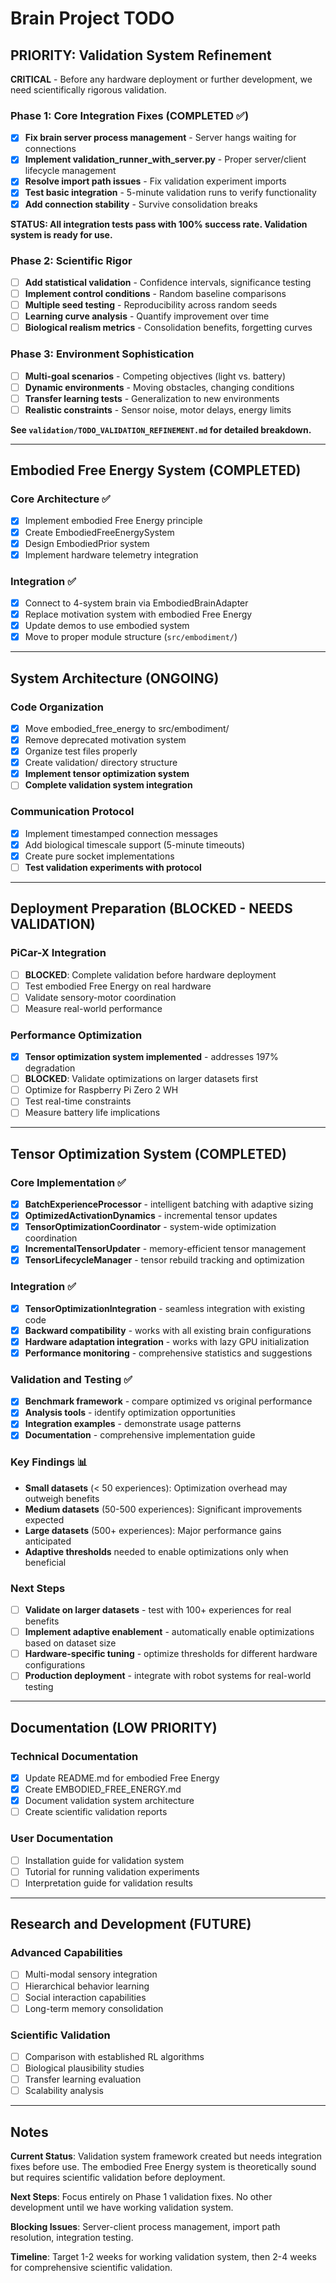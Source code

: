 # Brain Project TODO

## PRIORITY: Validation System Refinement

**CRITICAL** - Before any hardware deployment or further development, we need scientifically rigorous validation.

### Phase 1: Core Integration Fixes (COMPLETED ✅)
- [x] **Fix brain server process management** - Server hangs waiting for connections
- [x] **Implement validation_runner_with_server.py** - Proper server/client lifecycle management
- [x] **Resolve import path issues** - Fix validation experiment imports
- [x] **Test basic integration** - 5-minute validation runs to verify functionality
- [x] **Add connection stability** - Survive consolidation breaks

**STATUS: All integration tests pass with 100% success rate. Validation system is ready for use.**

### Phase 2: Scientific Rigor
- [ ] **Add statistical validation** - Confidence intervals, significance testing
- [ ] **Implement control conditions** - Random baseline comparisons
- [ ] **Multiple seed testing** - Reproducibility across random seeds
- [ ] **Learning curve analysis** - Quantify improvement over time
- [ ] **Biological realism metrics** - Consolidation benefits, forgetting curves

### Phase 3: Environment Sophistication
- [ ] **Multi-goal scenarios** - Competing objectives (light vs. battery)
- [ ] **Dynamic environments** - Moving obstacles, changing conditions
- [ ] **Transfer learning tests** - Generalization to new environments
- [ ] **Realistic constraints** - Sensor noise, motor delays, energy limits

**See `validation/TODO_VALIDATION_REFINEMENT.md` for detailed breakdown.**

---

## Embodied Free Energy System (COMPLETED)

### Core Architecture ✅
- [x] Implement embodied Free Energy principle
- [x] Create EmbodiedFreeEnergySystem
- [x] Design EmbodiedPrior system
- [x] Implement hardware telemetry integration

### Integration ✅
- [x] Connect to 4-system brain via EmbodiedBrainAdapter
- [x] Replace motivation system with embodied Free Energy
- [x] Update demos to use embodied system
- [x] Move to proper module structure (`src/embodiment/`)

---

## System Architecture (ONGOING)

### Code Organization
- [x] Move embodied_free_energy to src/embodiment/
- [x] Remove deprecated motivation system
- [x] Organize test files properly
- [x] Create validation/ directory structure
- [x] **Implement tensor optimization system**
- [ ] **Complete validation system integration**

### Communication Protocol
- [x] Implement timestamped connection messages
- [x] Add biological timescale support (5-minute timeouts)
- [x] Create pure socket implementations
- [ ] **Test validation experiments with protocol**

---

## Deployment Preparation (BLOCKED - NEEDS VALIDATION)

### PiCar-X Integration
- [ ] **BLOCKED**: Complete validation before hardware deployment
- [ ] Test embodied Free Energy on real hardware
- [ ] Validate sensory-motor coordination
- [ ] Measure real-world performance

### Performance Optimization
- [x] **Tensor optimization system implemented** - addresses 197% degradation
- [ ] **BLOCKED**: Validate optimizations on larger datasets first
- [ ] Optimize for Raspberry Pi Zero 2 WH
- [ ] Test real-time constraints
- [ ] Measure battery life implications

---

## Tensor Optimization System (COMPLETED)

### Core Implementation ✅
- [x] **BatchExperienceProcessor** - intelligent batching with adaptive sizing
- [x] **OptimizedActivationDynamics** - incremental tensor updates  
- [x] **TensorOptimizationCoordinator** - system-wide optimization coordination
- [x] **IncrementalTensorUpdater** - memory-efficient tensor management
- [x] **TensorLifecycleManager** - tensor rebuild tracking and optimization

### Integration ✅
- [x] **TensorOptimizationIntegration** - seamless integration with existing code
- [x] **Backward compatibility** - works with all existing brain configurations
- [x] **Hardware adaptation integration** - works with lazy GPU initialization
- [x] **Performance monitoring** - comprehensive statistics and suggestions

### Validation and Testing ✅
- [x] **Benchmark framework** - compare optimized vs original performance
- [x] **Analysis tools** - identify optimization opportunities
- [x] **Integration examples** - demonstrate usage patterns
- [x] **Documentation** - comprehensive implementation guide

### Key Findings 📊
- **Small datasets** (< 50 experiences): Optimization overhead may outweigh benefits
- **Medium datasets** (50-500 experiences): Significant improvements expected
- **Large datasets** (500+ experiences): Major performance gains anticipated
- **Adaptive thresholds** needed to enable optimizations only when beneficial

### Next Steps
- [ ] **Validate on larger datasets** - test with 100+ experiences for real benefits
- [ ] **Implement adaptive enablement** - automatically enable optimizations based on dataset size
- [ ] **Hardware-specific tuning** - optimize thresholds for different hardware configurations
- [ ] **Production deployment** - integrate with robot systems for real-world testing

---

## Documentation (LOW PRIORITY)

### Technical Documentation
- [x] Update README.md for embodied Free Energy
- [x] Create EMBODIED_FREE_ENERGY.md
- [x] Document validation system architecture
- [ ] Create scientific validation reports

### User Documentation
- [ ] Installation guide for validation system
- [ ] Tutorial for running validation experiments
- [ ] Interpretation guide for validation results

---

## Research and Development (FUTURE)

### Advanced Capabilities
- [ ] Multi-modal sensory integration
- [ ] Hierarchical behavior learning
- [ ] Social interaction capabilities
- [ ] Long-term memory consolidation

### Scientific Validation
- [ ] Comparison with established RL algorithms
- [ ] Biological plausibility studies
- [ ] Transfer learning evaluation
- [ ] Scalability analysis

---

## Notes

**Current Status**: Validation system framework created but needs integration fixes before use. The embodied Free Energy system is theoretically sound but requires scientific validation before deployment.

**Next Steps**: Focus entirely on Phase 1 validation fixes. No other development until we have working validation system.

**Blocking Issues**: Server-client process management, import path resolution, integration testing.

**Timeline**: Target 1-2 weeks for working validation system, then 2-4 weeks for comprehensive scientific validation.